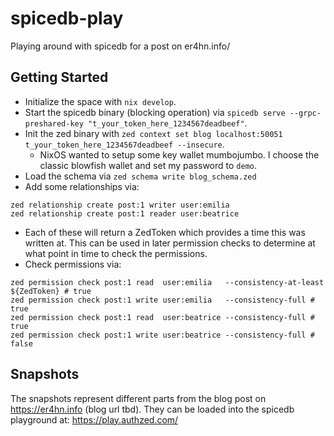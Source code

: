 # spicedb-play
Playing around with spicedb for a post on er4hn.info/

## Getting Started

- Initialize the space with `nix develop`.
- Start the spicedb binary (blocking operation) via `spicedb serve --grpc-preshared-key "t_your_token_here_1234567deadbeef"`.
- Init the zed binary with `zed context set blog localhost:50051 t_your_token_here_1234567deadbeef --insecure`.
  - NixOS wanted to setup some key wallet mumbojumbo. I choose the classic blowfish wallet and set my password to `demo`.
- Load the schema via `zed schema write blog_schema.zed`
- Add some relationships via:
```
zed relationship create post:1 writer user:emilia
zed relationship create post:1 reader user:beatrice
```
- Each of these will return a ZedToken which provides a time this was written at. This can be used in later permission checks to determine at what point in time to check the permissions.
- Check permissions via:
```
zed permission check post:1 read  user:emilia   --consistency-at-least ${ZedToken} # true
zed permission check post:1 write user:emilia   --consistency-full # true
zed permission check post:1 read  user:beatrice --consistency-full # true
zed permission check post:1 write user:beatrice --consistency-full # false
```

## Snapshots

The snapshots represent different parts from the blog post on https://er4hn.info (blog url tbd). They can be loaded into the spicedb playground at: https://play.authzed.com/
